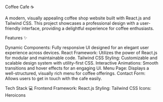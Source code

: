Coffee Cafe ☕

A modern, visually appealing coffee shop website built with React.js and Tailwind CSS. This project showcases a professional design with a user-friendly interface, providing a delightful experience for coffee enthusiasts.

Features ✨

Dynamic Components: Fully responsive UI designed for an elegant user experience across devices.
React Framework: Utilizes the power of React.js for modular and maintainable code.
Tailwind CSS Styling: Customizable and scalable design system with utility-first CSS.
Interactive Animations: Smooth transitions and hover effects for an engaging UI.
Menu Page: Displays a well-structured, visually rich menu for coffee offerings.
Contact Form: Allows users to get in touch with the cafe easily.

Tech Stack 💻
Frontend Framework: React.js
Styling: Tailwind CSS
Icons: Heroicons
